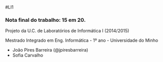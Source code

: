 #LI1
### Nota final do trabalho: 15 em 20.

Projeto da U.C. de Laboratórios de Informática I (2014/2015)

Mestrado Integrado em Eng. Informática - 1º ano - Universidade do Minho

* João Pires Barreira (@jpiresbarreira)
* Sofia Carvalho
